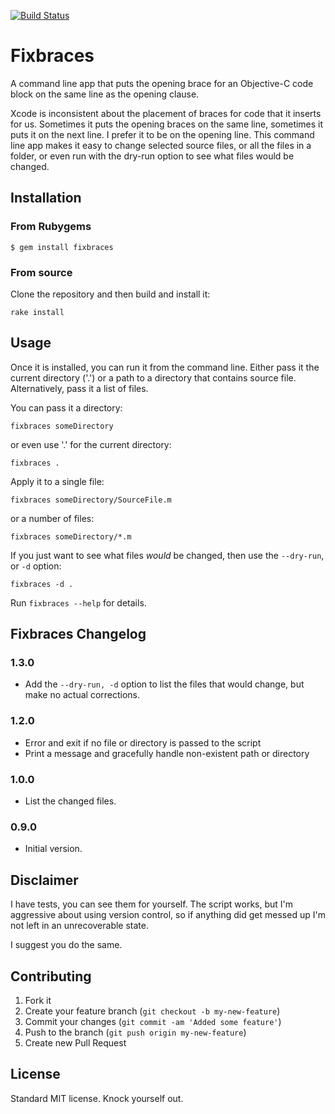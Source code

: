 [![Build Status](https://travis-ci.org/Abizern/fixbraces.png)](https://travis-ci.org/Abizern/fixbraces)



# Fixbraces

A command line app that puts the opening brace for an Objective-C code block on
the same line as the opening clause.

Xcode is inconsistent about the placement of braces for code that it inserts for
us. Sometimes it puts the opening braces on the same line, sometimes it puts it
on the next line. I prefer it to be on the opening line. This command line app
makes it easy to change selected source files, or all the files in a folder, or
even run with the dry-run option to see what files would be changed.

## Installation

### From Rubygems

    $ gem install fixbraces

### From source

Clone the repository and then build and install it:

    rake install

## Usage

Once it is installed, you can run it from the command line. Either pass it the
current directory ('.') or a path to a directory that contains source
file. Alternatively, pass it a list of files.

You can pass it a directory:

    fixbraces someDirectory

or even use '.' for the current directory:

    fixbraces .

Apply it to a single file:

    fixbraces someDirectory/SourceFile.m

or a number of files:

    fixbraces someDirectory/*.m

If you just want to see what files _would_ be changed, then use the `--dry-run`,
or `-d` option:

    fixbraces -d .

Run `fixbraces --help` for details.

## Fixbraces Changelog

### 1.3.0

- Add the `--dry-run, -d` option to list the files that would change, but make
  no actual corrections.

### 1.2.0
- Error and exit if no file or directory is passed to the script
- Print a message and gracefully handle non-existent path or directory

### 1.0.0
- List the changed files.

### 0.9.0

- Initial version.

## Disclaimer

I have tests, you can see them for yourself. The script works, but I'm
aggressive about using version control, so if anything did get messed up I'm
not left in an unrecoverable state.

I suggest you do the same.

## Contributing

1. Fork it
2. Create your feature branch (`git checkout -b my-new-feature`)
3. Commit your changes (`git commit -am 'Added some feature'`)
4. Push to the branch (`git push origin my-new-feature`)
5. Create new Pull Request

## License

Standard MIT license. Knock yourself out.
